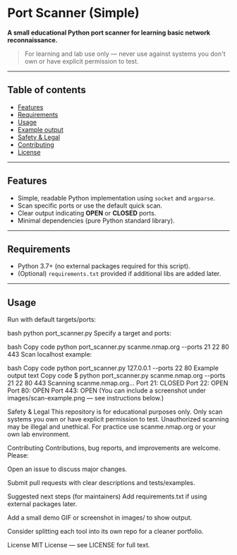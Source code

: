 # Port Scanner (Simple)

**A small educational Python port scanner for learning basic network reconnaissance.**  
> For learning and lab use only — never use against systems you don't own or have explicit permission to test.

---

## Table of contents
- [Features](#features)
- [Requirements](#requirements)
- [Usage](#usage)
- [Example output](#example-output)
- [Safety & Legal](#safety--legal)
- [Contributing](#contributing)
- [License](#license)

---

## Features
- Simple, readable Python implementation using `socket` and `argparse`.
- Scan specific ports or use the default quick scan.
- Clear output indicating **OPEN** or **CLOSED** ports.
- Minimal dependencies (pure Python standard library).

---

## Requirements
- Python 3.7+ (no external packages required for this script).
- (Optional) `requirements.txt` provided if additional libs are added later.

---

## Usage
Run with default targets/ports:

bash
python port_scanner.py
Specify a target and ports:

bash
Copy code
python port_scanner.py scanme.nmap.org --ports 21 22 80 443
Scan localhost example:

bash
Copy code
python port_scanner.py 127.0.0.1 --ports 22 80
Example output
text
Copy code
$ python port_scanner.py scanme.nmap.org --ports 21 22 80 443
Scanning scanme.nmap.org...
Port 21: CLOSED
Port 22: OPEN
Port 80: OPEN
Port 443: OPEN
(You can include a screenshot under images/scan-example.png — see instructions below.)

Safety & Legal
This repository is for educational purposes only. Only scan systems you own or have explicit permission to test. Unauthorized scanning may be illegal and unethical. For practice use scanme.nmap.org or your own lab environment.

Contributing
Contributions, bug reports, and improvements are welcome. Please:

Open an issue to discuss major changes.

Submit pull requests with clear descriptions and tests/examples.

Suggested next steps (for maintainers)
Add requirements.txt if using external packages later.

Add a small demo GIF or screenshot in images/ to show output.

Consider splitting each tool into its own repo for a cleaner portfolio.

License
MIT License — see LICENSE for full text.
